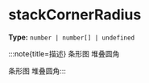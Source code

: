 # stackCornerRadius

**Type:** `number | number[] | undefined`

:::note{title=描述}
条形图 堆叠圆角



条形图 堆叠圆角:::

